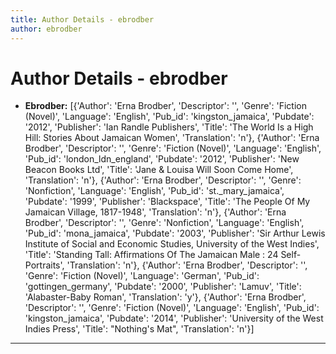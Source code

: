 ```yaml
---
title: Author Details - ebrodber
author: ebrodber
---
```


# Author Details - ebrodber

<ul>
    <li><strong>Ebrodber:</strong> [{'Author': 'Erna Brodber', 'Descriptor': '', 'Genre': 'Fiction (Novel)', 'Language': 'English', 'Pub_id': 'kingston_jamaica', 'Pubdate': '2012', 'Publisher': 'Ian Randle Publishers', 'Title': 'The World Is a High Hill: Stories About Jamaican Women', 'Translation': 'n'}, {'Author': 'Erna Brodber', 'Descriptor': '', 'Genre': 'Fiction (Novel)', 'Language': 'English', 'Pub_id': 'london_ldn_england', 'Pubdate': '2012', 'Publisher': 'New Beacon Books Ltd', 'Title': 'Jane & Louisa Will Soon Come Home', 'Translation': 'n'}, {'Author': 'Erna Brodber', 'Descriptor': '', 'Genre': 'Nonfiction', 'Language': 'English', 'Pub_id': 'st._mary_jamaica', 'Pubdate': '1999', 'Publisher': 'Blackspace', 'Title': 'The People Of My Jamaican Village, 1817-1948', 'Translation': 'n'}, {'Author': 'Erna Brodber', 'Descriptor': '', 'Genre': 'Nonfiction', 'Language': 'English', 'Pub_id': 'mona_jamaica', 'Pubdate': '2003', 'Publisher': 'Sir Arthur Lewis Institute of Social and Economic Studies, University of the West Indies', 'Title': 'Standing Tall: Affirmations Of The Jamaican Male : 24 Self-Portraits', 'Translation': 'n'}, {'Author': 'Erna Brodber', 'Descriptor': '', 'Genre': 'Fiction (Novel)', 'Language': 'German', 'Pub_id': 'gottingen_germany', 'Pubdate': '2000', 'Publisher': 'Lamuv', 'Title': 'Alabaster-Baby Roman', 'Translation': 'y'}, {'Author': 'Erna Brodber', 'Descriptor': '', 'Genre': 'Fiction (Novel)', 'Language': 'English', 'Pub_id': 'kingston_jamaica', 'Pubdate': '2014', 'Publisher': 'University of the West Indies Press', 'Title': "Nothing's Mat", 'Translation': 'n'}]</li>
</ul>
<hr>